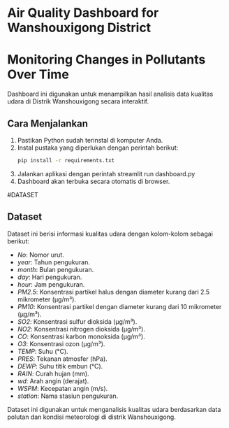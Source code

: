 # Air Quality Dashboard for Wanshouxigong District
# Monitoring Changes in Pollutants Over Time

Dashboard ini digunakan untuk menampilkan hasil analisis data kualitas udara di Distrik Wanshouxigong secara interaktif.

## Cara Menjalankan

1. Pastikan Python sudah terinstal di komputer Anda.
2. Instal pustaka yang diperlukan dengan perintah berikut:
   ```sh
   pip install -r requirements.txt
3. Jalankan aplikasi dengan perintah
   streamlit run dashboard.py
4. Dashboard akan terbuka secara otomatis di browser.

#DATASET
## Dataset
Dataset ini berisi informasi kualitas udara dengan kolom-kolom sebagai berikut:

- *No*: Nomor urut.
- *year*: Tahun pengukuran.
- *month*: Bulan pengukuran.
- *day*: Hari pengukuran.
- *hour*: Jam pengukuran.
- *PM2.5*: Konsentrasi partikel halus dengan diameter kurang dari 2.5 mikrometer (µg/m³).
- *PM10*: Konsentrasi partikel dengan diameter kurang dari 10 mikrometer (µg/m³).
- *SO2*: Konsentrasi sulfur dioksida (µg/m³).
- *NO2*: Konsentrasi nitrogen dioksida (µg/m³).
- *CO*: Konsentrasi karbon monoksida (µg/m³).
- *O3*: Konsentrasi ozon (µg/m³).
- *TEMP*: Suhu (°C).
- *PRES*: Tekanan atmosfer (hPa).
- *DEWP*: Suhu titik embun (°C).
- *RAIN*: Curah hujan (mm).
- *wd*: Arah angin (derajat).
- *WSPM*: Kecepatan angin (m/s).
- *station*: Nama stasiun pengukuran.

Dataset ini digunakan untuk menganalisis kualitas udara berdasarkan data polutan dan kondisi meteorologi di distrik Wanshouxigong.
